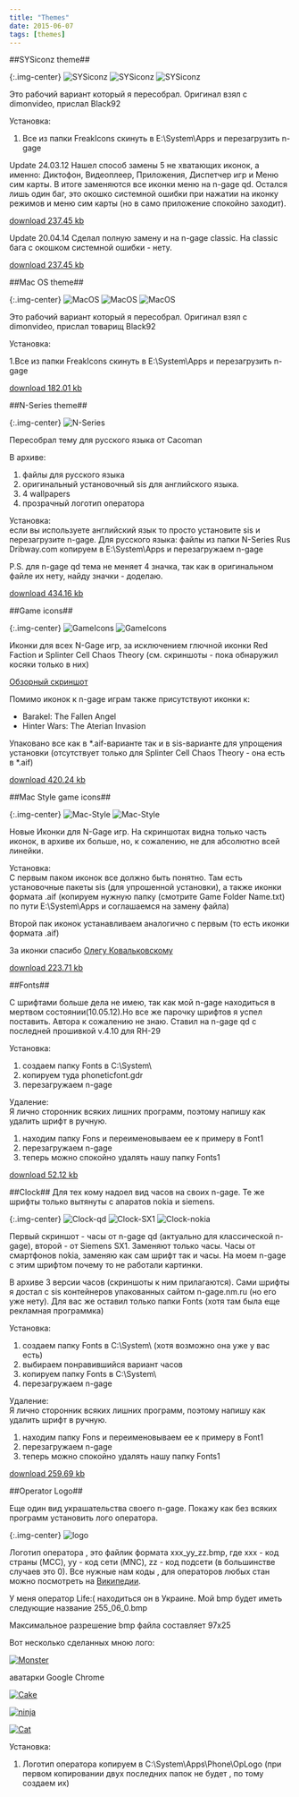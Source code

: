 ```yaml
---
title: "Themes"
date: 2015-06-07
tags: [themes]
---
```


##SYSiconz theme##

{:.img-center}
![SYSiconz](https://dl.dropboxusercontent.com/u/33967130/n-gage/themes/SYSiconz-one.jpg)
![SYSiconz](https://dl.dropboxusercontent.com/u/33967130/n-gage/themes/SYSiconz-two.jpg)
![SYSiconz](https://dl.dropboxusercontent.com/u/33967130/n-gage/themes/SYSiconz-three.jpg)

Это рабочий вариант который я пересобрал. Оригинал взял с dimonvideo, прислал Black92

Установка:

1. Все из папки FreakIcons скинуть в E:\System\Apps и перезагрузить n-gage

Update 24.03.12 Нашел способ замены 5 не хватающих иконок, а именно: Диктофон, Видеоплеер, Приложения, Диспетчер игр и Меню сим карты. В итоге заменяются все иконки меню на n-gage qd. Остался лишь один баг, это окошко системной ошибки при нажатии на иконку режимов и меню сим карты (но в само приложение спокойно заходит).

[download 237.45 kb](https://dl.dropboxusercontent.com/u/33967130/n-gage/themes/FreakIconsQD.zip)

Update 20.04.14 Сделал полную замену и на n-gage classic. На classic бага с окошком системной ошибки - нету.

[download 237.45 kb]()


##Mac OS theme##

{:.img-center}
![MacOS](https://dl.dropboxusercontent.com/u/33967130/n-gage/themes/MacOS-one.jpg)
![MacOS](https://dl.dropboxusercontent.com/u/33967130/n-gage/themes/MacOS-two.jpg)
![MacOS](https://dl.dropboxusercontent.com/u/33967130/n-gage/themes/MacOS-three.jpg)

Это рабочий вариант который я пересобрал. Оригинал взял с dimonvideo, прислал товарищ Black92

Установка:

1.Все из папки FreakIcons скинуть в E:\System\Apps и перезагрузить n-gage

[download 182.01 kb](https://dl.dropboxusercontent.com/u/33967130/n-gage/themes/Mac%20OS.zip)

##N-Series theme##

{:.img-center}
![N-Series](https://dl.dropboxusercontent.com/u/33967130/n-gage/themes/N_Gage_QD_skin_by_Cacoman.jpg)

Пересобрал тему для русского языка от Cacoman

В архиве:

1. файлы для русского языка
2. оригинальный установочный sis для английского языка.
3. 4 wallpapers
4. прозрачный логотип оператора

Установка: 
<br>
если вы используете английский язык то просто установите sis и перезагрузите n-gage. 
Для русского языка: файлы из папки N-Series Rus Dribway.com копируем в E:\System\Apps и перезагружаем n-gage

P.S. для n-gage qd тема не меняет 4 значка, так как в оригинальном файле их нету, найду значки - доделаю.

[download 434.16 kb](https://dl.dropboxusercontent.com/u/33967130/n-gage/themes/N-Gage_QD_skin.zip)

##Game icons##

{:.img-center}
![GameIcons](https://dl.dropboxusercontent.com/u/33967130/n-gage/themes/rectangle-one.jpg)
![GameIcons](https://dl.dropboxusercontent.com/u/33967130/n-gage/themes/rectangle-two.jpg)

Иконки для всех N-Gage игр, за исключением глючной иконки Red Faction и Splinter Cell Chaos Theory (см. скриншоты - пока обнаружил косяки только в них)

[Обзорный скриншот](https://dl.dropboxusercontent.com/u/33967130/n-gage/themes/ngamesiconsuv5.jpg)

Помимо иконок к n-gage играм также присутствуют иконки к:

- Barakel: The Fallen Angel
- Hinter Wars: The Aterian Invasion

Упаковано все как в *.aif-варианте так и в sis-варианте для упрощения установки (отсутствует только для Splinter Cell Chaos Theory - она есть в *.aif)

[download 420.24 kb](https://dl.dropboxusercontent.com/u/33967130/n-gage/themes/game_icons.rar)

##Mac Style game icons##

{:.img-center}
![Mac-Style](https://dl.dropboxusercontent.com/u/33967130/n-gage/themes/game-one.jpg)
![Mac-Style](https://dl.dropboxusercontent.com/u/33967130/n-gage/themes/game-two.jpg)

Новые Иконки для N-Gage игр. На скриншотах видна только часть иконок, в архиве их больше, но, к сожалению, не для абсолютно всей линейки.

Установка:
<br>
С первым паком иконок все должно быть понятно. Там есть установочные пакеты sis (для упрошенной установки), а также иконки формата .aif (копируем нужную папку (смотрите Game Folder Name.txt) по пути E:\\System\\Apps и соглашаемся на замену файла)

Второй пак иконок устанавливаем аналогично с первым (то есть иконки формата .aif)

За иконки спасибо [Олегу Ковальковскому](http://vk.com/id136338503)

[download 223.71 kb](https://dl.dropboxusercontent.com/u/33967130/n-gage/themes/mac-style-game-icons.zip)

##Fonts##

С шрифтами больше дела не имею, так как мой n-gage находиться в мертвом состоянии(10.05.12).Но все же парочку шрифтов я успел поставить.
Автора к сожалению не знаю. Ставил на n-gage qd с последней прошивкой v.4.10 для RH-29

Установка:

1. создаем папку Fonts в С:\\System\\
2. копируем туда phoneticfont.gdr
3. перезагружаем n-gage

Удаление:
<br>
Я лично сторонник всяких лишних программ, поэтому напишу как удалить шрифт в ручную.

1. находим папку Fons и переименовываем ее к примеру в Font1
2. перезагружаем n-gage
3. теперь можно спокойно удалять нашу папку Fonts1


[download 52.12 kb](https://dl.dropboxusercontent.com/u/33967130/n-gage/themes/phoneticfont.zip)

##Clock##
Для тех кому надоел вид часов на своих n-gage. Те же шрифты только вытянуты с апаратов nokia и siemens.

{:.img-center}
![Clock-qd](https://dl.dropboxusercontent.com/u/33967130/n-gage/themes/Clock-qd.jpg)
![Clock-SX1](https://dl.dropboxusercontent.com/u/33967130/n-gage/themes/Clock-SX1.jpg)
![Clock-nokia](https://dl.dropboxusercontent.com/u/33967130/n-gage/themes/Clock-nokia.jpg)

Первый скриншот - часы от n-gage qd (актуально для классической n-gage), второй - от Siemens SX1. Заменяют только часы. Часы от смартфонов nokia, заменяю как сам шрифт так и часы. На моем n-gage с этим шрифтом почему то не работали картинки.

В архиве 3 версии часов (скриншоты к ним прилагаются). Сами шрифты я достал с sis контейнеров упакованных сайтом n-gage.nm.ru (но его уже нету). Для вас же оставил только папки Fonts (хотя там была еще рекламная программка)

Установка:

1. создаем папку Fonts в С:\System\ (хотя возможно она уже у вас есть)
2. выбираем понравившийся вариант часов
3. копируем папку Fonts в С:\System\
4. перезагружаем n-gage

Удаление:
<br>
Я лично сторонник всяких лишних программ, поэтому напишу как удалить шрифт в ручную.

1. находим папку Fons и переименовываем ее к примеру в Font1
2. перезагружаем n-gage
3. теперь можно спокойно удалять нашу папку Fonts1

[download 259.69 kb](https://dl.dropboxusercontent.com/u/33967130/n-gage/themes/clock_for_ngage.zip)

##Operator Logo##

Еще один вид украшательства своего n-gage. Покажу как без всяких программ установить лого оператора.

{:.img-center}
![logo](https://dl.dropboxusercontent.com/u/33967130/n-gage/themes/logo.jpg)

Логотип оператора , это файлик формата xxx_yy_zz.bmp, где xxx - код страны (MCC), yy - код сети (MNC), zz - код подсети (в большинстве случаев это 0). Все нужные нам коды , для операторов любых стан можно посмотреть на [Википедии](https://ru.wikipedia.org/wiki/Mobile_Country_Code).

У меня оператор Life:( находиться он в Украине. Мой bmp будет иметь следующие название 255_06_0.bmp

Максимальное разрешение bmp файла составляет 97х25

Вот несколько сделанных мною лого:

[![Monster](https://dl.dropboxusercontent.com/u/33967130/n-gage/themes/logo.bmp)](https://dl.dropboxusercontent.com/u/33967130/n-gage/themes/logo.bmp)

аватарки Google Chrome

[![Cake](https://dl.dropboxusercontent.com/u/33967130/n-gage/themes/Cake.bmp)](https://dl.dropboxusercontent.com/u/33967130/n-gage/themes/Cake.bmp)

[![ninja](https://dl.dropboxusercontent.com/u/33967130/n-gage/themes/ninja.bmp)](https://dl.dropboxusercontent.com/u/33967130/n-gage/themes/ninja.bmp)

[![Cat](https://dl.dropboxusercontent.com/u/33967130/n-gage/themes/Cat.bmp)](https://dl.dropboxusercontent.com/u/33967130/n-gage/themes/Cat.bmp)

Установка:

1. Логотип оператора копируем в C:\\System\\Apps\\Phone\\OpLogo (при первом копировании двух последних папок не будет , по тому создаем их)